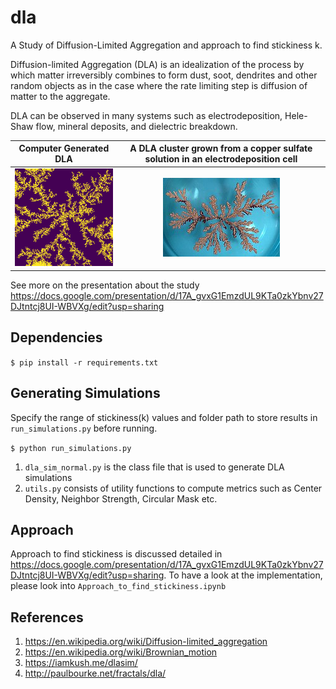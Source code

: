 # dla

A Study of Diffusion-Limited Aggregation and approach to find stickiness k.

Diffusion-limited Aggregation (DLA) is an idealization of the process by which matter irreversibly combines to form dust, soot, dendrites and other random objects as in the case where the rate limiting step is diffusion of matter to the aggregate.

DLA can be observed in many systems such as electrodeposition, Hele-Shaw flow, mineral deposits, and dielectric breakdown.

Computer Generated DLA              |  A DLA cluster grown from a copper sulfate solution in an electrodeposition cell
:----------------------------------:|:--------------------------------------------------------------------------------:
![dla_sim](assets/dla_sim.png)      |  ![dla_copper](assets/dla_copper.png)

See more on the presentation about the study https://docs.google.com/presentation/d/17A_gvxG1EmzdUL9KTa0zkYbnv27DJtntcj8UI-WBVXg/edit?usp=sharing

## Dependencies

`$ pip install -r requirements.txt`

##  Generating Simulations

Specify the range of stickiness(k) values and folder path to store results in `run_simulations.py` before running.

`$ python run_simulations.py`

1. `dla_sim_normal.py`  is the class file that is used to generate DLA simulations
2. `utils.py` consists of utility functions to compute metrics such as Center Density, Neighbor Strength, Circular Mask etc.

## Approach

Approach to find stickiness is discussed detailed in https://docs.google.com/presentation/d/17A_gvxG1EmzdUL9KTa0zkYbnv27DJtntcj8UI-WBVXg/edit?usp=sharing.
To have a look at the implementation, please look into `Approach_to_find_stickiness.ipynb`

## References

1. https://en.wikipedia.org/wiki/Diffusion-limited_aggregation
2. https://en.wikipedia.org/wiki/Brownian_motion
3. https://iamkush.me/dlasim/
4. http://paulbourke.net/fractals/dla/
